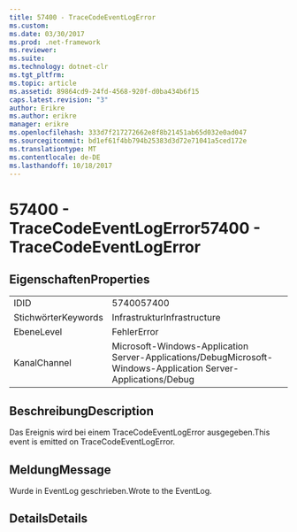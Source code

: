 ```yaml
---
title: 57400 - TraceCodeEventLogError
ms.custom: 
ms.date: 03/30/2017
ms.prod: .net-framework
ms.reviewer: 
ms.suite: 
ms.technology: dotnet-clr
ms.tgt_pltfrm: 
ms.topic: article
ms.assetid: 89864cd9-24fd-4568-920f-d0ba434b6f15
caps.latest.revision: "3"
author: Erikre
ms.author: erikre
manager: erikre
ms.openlocfilehash: 333d7f217272662e8f8b21451ab65d032e0ad047
ms.sourcegitcommit: bd1ef61f4bb794b25383d3d72e71041a5ced172e
ms.translationtype: MT
ms.contentlocale: de-DE
ms.lasthandoff: 10/18/2017
---
```

# <a name="57400---tracecodeeventlogerror"></a><span data-ttu-id="acc94-102">57400 - TraceCodeEventLogError</span><span class="sxs-lookup"><span data-stu-id="acc94-102">57400 - TraceCodeEventLogError</span></span>
## <a name="properties"></a><span data-ttu-id="acc94-103">Eigenschaften</span><span class="sxs-lookup"><span data-stu-id="acc94-103">Properties</span></span>  
  
|||  
|-|-|  
|<span data-ttu-id="acc94-104">ID</span><span class="sxs-lookup"><span data-stu-id="acc94-104">ID</span></span>|<span data-ttu-id="acc94-105">57400</span><span class="sxs-lookup"><span data-stu-id="acc94-105">57400</span></span>|  
|<span data-ttu-id="acc94-106">Stichwörter</span><span class="sxs-lookup"><span data-stu-id="acc94-106">Keywords</span></span>|<span data-ttu-id="acc94-107">Infrastruktur</span><span class="sxs-lookup"><span data-stu-id="acc94-107">Infrastructure</span></span>|  
|<span data-ttu-id="acc94-108">Ebene</span><span class="sxs-lookup"><span data-stu-id="acc94-108">Level</span></span>|<span data-ttu-id="acc94-109">Fehler</span><span class="sxs-lookup"><span data-stu-id="acc94-109">Error</span></span>|  
|<span data-ttu-id="acc94-110">Kanal</span><span class="sxs-lookup"><span data-stu-id="acc94-110">Channel</span></span>|<span data-ttu-id="acc94-111">Microsoft-Windows-Application Server-Applications/Debug</span><span class="sxs-lookup"><span data-stu-id="acc94-111">Microsoft-Windows-Application Server-Applications/Debug</span></span>|  
  
## <a name="description"></a><span data-ttu-id="acc94-112">Beschreibung</span><span class="sxs-lookup"><span data-stu-id="acc94-112">Description</span></span>  
 <span data-ttu-id="acc94-113">Das Ereignis wird bei einem TraceCodeEventLogError ausgegeben.</span><span class="sxs-lookup"><span data-stu-id="acc94-113">This event is emitted on TraceCodeEventLogError.</span></span>  
  
## <a name="message"></a><span data-ttu-id="acc94-114">Meldung</span><span class="sxs-lookup"><span data-stu-id="acc94-114">Message</span></span>  
 <span data-ttu-id="acc94-115">Wurde in EventLog geschrieben.</span><span class="sxs-lookup"><span data-stu-id="acc94-115">Wrote to the EventLog.</span></span>  
  
## <a name="details"></a><span data-ttu-id="acc94-116">Details</span><span class="sxs-lookup"><span data-stu-id="acc94-116">Details</span></span>
